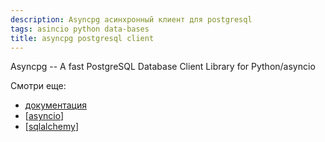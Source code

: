 ```yaml
---
description: Asyncpg асинхронный клиент для postgresql
tags: asincio python data-bases
title: asyncpg postgresql client
---
```

Asyncpg -- A fast PostgreSQL Database Client Library for Python/asyncio

Смотри еще:

- [документация](https://github.com/MagicStack/asyncpg)
- [[asyncio]]
- [[sqlalchemy]]

[//begin]: # "Autogenerated link references for markdown compatibility"
[asyncio]: asyncio "Asyncio"
[sqlalchemy]: ../lists/sqlalchemy "Sqlalchemy"
[//end]: # "Autogenerated link references"